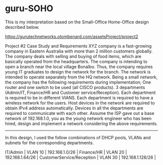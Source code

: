 # guru-SOHO

This is my interpretation based on the Small-Office Home-Office design described below. 

https://gurutechnetworks.otombenard.com/assetsProject/project2

Project #2 Case Study and Requirements
XYZ company is a fast-growing company in Eastern Australia with more than 2 million customers globally. The company deals with selling and buying of food items, which are basically operated from the headquarters. The company is intending to open a branch near the local village Bonalbo. Thus, the company requires young IT graduates to design the network for the branch. The network is intended to operate separately from the HQ network. Being a small network, the company has the following requirements during implementation;
One router and one switch to be used (all CISCO products).
3 departments (Admin/IT, Finance/HR and Customer service/Reception).
Each department is required to be in different VIANS.
Each department is required to have a wireless network for the users.
Host devices in the network are required to obtain IPv4 address automatically.
Devices in all the departments are required to communicate with each other.
Assume the ISP gave out a base network of 192.168.1.0, you as the young network engineer who has been hired, design and implement a network considering the above requirements.

---------------------------------------------------

In this design, I used the follow combinations of DHCP pools, VLANs and subnets for the corresponding departments.

IT/Admin                  | VLAN 10 | 192.168.1.0/26    |
Finance/HR                | VLAN 20 | 192.168.1.64/26   |
CustomerService/Reception | VLAN 30 | 192.168.1.128/26  |
